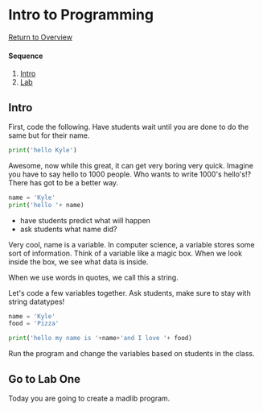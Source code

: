 # Intro to Programming

[Return to Overview](https://github.com/kyle1james/teacher_docs_coding_bootcamp/blob/master/README.md)

#### Sequence

1. [Intro](#strings)
2. [Lab](#lab)



## Intro

First, code the following. Have students wait until you are done to do the same but for their name.

```python
print('hello Kyle')
```

Awesome, now while this great, it can get very boring very quick. Imagine you have to say hello to 1000 people. Who wants to write 1000's hello's!? There has got to be a better way.

```python
name = 'Kyle'
print('hello '+ name)
```

- have students predict what will happen
- ask students what name did?

Very cool, name is a variable. In computer science, a variable stores some sort of information. Think of a variable like a magic box. When we look inside the box, we see what data is inside.

When we use words in quotes, we call this a string.

Let's code a few variables together. Ask students, make sure to stay with string datatypes!

```python
name = 'Kyle'
food = 'Pizza'

print('hello my name is '+name+'and I love '+ food)
```

Run the program and change the variables based on students in the class.

## Go to Lab One
Today you are going to create a madlib program.
